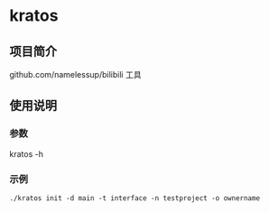 # kratos

## 项目简介
github.com/namelessup/bilibili 工具

## 使用说明

### 参数

kratos -h

### 示例

```
./kratos init -d main -t interface -n testproject -o ownername
```
